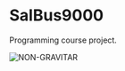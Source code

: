 # SalBus9000

Programming course project.

![NON-GRAVITAR](https://user-images.githubusercontent.com/62559188/169351146-897eb159-7538-49eb-a679-411de62827f5.png)
